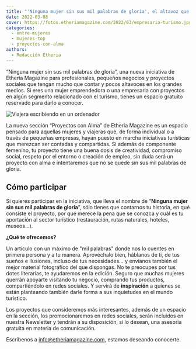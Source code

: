 ```yaml
---
title: "'Ninguna mujer sin sus mil palabras de gloria', el altavoz que necesitas"
date: 2022-03-08
cover: https://fotos.etheriamagazine.com/2022/03/empresaria-turismo.jpg
categories: 
  - entre-mujeres
  - mujeres-top
  - proyectos-con-alma
authors: 
  - Redacción Etheria
---
```


“Ninguna mujer sin sus mil palabras de gloria”, una nueva iniciativa de Etheria Magazine 
para profesionales, pequeños negocios y proyectos sociales que tengan mucho que contar y 
pocos altavoces en los grandes medios. Si eres una mujer emprendedora o una empresaria 
con proyectos en algún segmento relacionado con el turismo, tienes un espacio gratuito 
reservado para darlo a conocer. 

![Viajera escribiendo en un ordenador](https://fotos.etheriamagazine.com/2022/03/empresaria-turismo.jpg "Cuéntanos tu idea. © Brooke Cagle")

La nueva sección “Proyectos con Alma” de Etheria Magazine es un espacio pensado para 
aquellas mujeres y viajeras que, de forma individual o a través de pequeñas empresas, 
hayan puesto en marcha iniciativas turísticas que merezcan ser contadas y compartidas. 
Si además de componente femenino, tu proyecto tiene una buena dosis de creatividad, 
compromiso social, respeto por el entorno o creación de empleo, sin duda será un 
proyecto con alma e intentaremos que no se quede sin sus mil palabras de gloria. 

## Cómo participar

Si quieres participar en la iniciativa, que lleva el nombre de “**Ninguna mujer sin sus 
mil palabras de gloria**”, sólo tienes que contarnos tu historia, en qué consiste el 
proyecto, por qué merece la pena que se conozca y cuál es tu aportación al sector 
turístico (restauración, rutas naturales, hoteles, museos...). 

**¿Qué te ofrecemos?** 

Un artículo con un máximo de "mil palabras" donde nos lo cuentes en primera persona y a 
tu manera. Aprovéchalo bien, háblanos de ti, de tus sueños e ilusiones, incluso de tus 
necesidades... y envíanos también el mejor material fotográfico del que dispongas. No te 
preocupes por tus dotes literarias, te ayudaremos en la edición. Seguro que muchas 
mujeres querrán apoyarte visitando tu negocio, comprando tus productos, compartiéndolo 
en redes sociales. Y servirá de **inspiración** a quienes se están planteando también 
darle forma a sus inquietudes en el mundo turístico. 

Los proyectos que consideremos más interesantes, además de un espacio en la sección, los 
promocionaremos en redes sociales, serán incluidos en nuestra Newsletter y tendrán a su 
disposición, si lo desean, una asesoría gratuita en materia de comunicación. 

Escríbenos a [info@etheriamagazine.com](mailto:info@etheriamagazine.com), estamos 
deseando conocerte.
